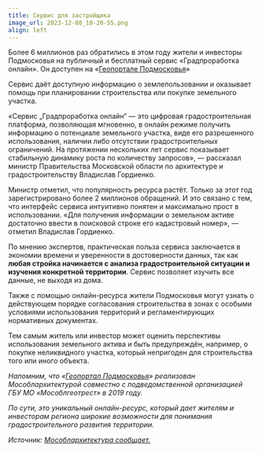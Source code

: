```yaml
---
title: Сервис для застройщика
image_url: 2023-12-08_10-20-55.png     
align: left
---
```


Более 6 миллионов раз обратились в этом году жители и инвесторы Подмосковья на публичный и бесплатный сервис «Градпроработка онлайн». Он доступен на «[Геопортале Подмосковья](https://rgis.mosreg.ru/v3/#/?tab=planning)»

Сервис даёт доступную информацию о землепользовании и оказывает помощь при планировании строительства или покупке земельного участка.

«Сервис „Градпроработка онлайн“ — это цифровая градостроительная платформа, позволяющая мгновенно, в онлайн режиме получить информацию о потенциале земельного участка, виде его разрешенного использования, наличии либо отсутствии градостроительных ограничений. На протяжении нескольких лет сервис показывает стабильную динамику роста по количеству запросов», — рассказал министр Правительства Московской области по архитектуре и градостроительству Владислав Гордиенко.

Министр отметил, что популярность ресурса растёт. Только за этот год зарегистрировано более 2 миллионов обращений. И это связано с тем, что интерфейс сервиса интуитивно понятен и максимально прост в использовании. «Для получения информации о земельном активе достаточно ввести в поисковой строке его кадастровый номер», — отметил Владислав Гордиенко.

По мнению экспертов, практическая польза сервиса заключается в экономии времени и уверенности в достоверности данных, так как **любая стройка начинается с анализа градостроительной ситуации и изучения конкретной территории**. Сервис позволяет изучить все данные, не выходя из дома.

Также с помощью онлайн-ресурса жители Подмосковья могут узнать о действующем порядке согласования строительства в зонах с особыми условиями использования территорий и регламентирующих нормативных документах.

Тем самым житель или инвестор может оценить перспективы использования земельного актива и быть предупреждён, например, о покупке неликвидного участка, который непригоден для строительства того или иного объекта.

*Напомним, что «[Геопортал Подмосковья](https://rgis.mosreg.ru/v3/#/?tab=planning)» реализован Мособлархитектурой совместно с подведомственной организацией ГБУ МО «Мособлгеотрест» в 2019 году.*

*По сути, это уникальный онлайн-ресурс, который дает жителям и инвесторам региона широкие возможности для понимания градостроительного развития территории.*

*Источник: [Мособлархитектура сообщает.](https://inkrasnoznamensk.ru/news/novosti_podmoskovya/servis-gradprorabotka-onlajn-nabiraet-populjarnost-v-podmoskove?utm_referrer=https%3A%2F%2Fdzen.ru%2Fnews%2Fsearch%3Ftext%3D)*

